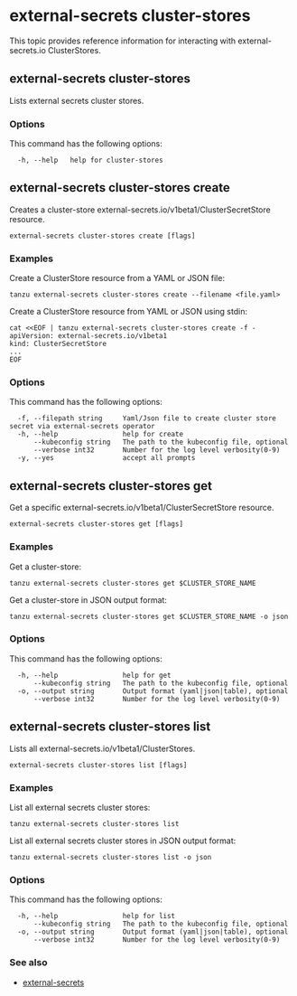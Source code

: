 # external-secrets cluster-stores

This topic provides reference information for interacting with external-secrets.io ClusterStores.

## <a id="cluster-stores"></a> external-secrets cluster-stores

Lists external secrets cluster stores.

### <a id="cs-options"></a> Options

This command has the following options:

```console
  -h, --help   help for cluster-stores
```

## <a id="cs-create"></a> external-secrets cluster-stores create

Creates a cluster-store external-secrets.io/v1beta1/ClusterSecretStore resource.

```console
external-secrets cluster-stores create [flags]
```

### <a id="cs-create-examples"></a> Examples

Create a ClusterStore resource from a YAML or JSON file:

```console
tanzu external-secrets cluster-stores create --filename <file.yaml>
```
<!-- angle brackets around file.yaml are required or not? -->

Create a ClusterStore resource from YAML or JSON using stdin:

```console
cat <<EOF | tanzu external-secrets cluster-stores create -f -
apiVersion: external-secrets.io/v1beta1
kind: ClusterSecretStore
...
EOF
```

### <a id="cs-create-options"></a> Options

This command has the following options:

```console
  -f, --filepath string     Yaml/Json file to create cluster store secret via external-secrets operator
  -h, --help                help for create
      --kubeconfig string   The path to the kubeconfig file, optional
      --verbose int32       Number for the log level verbosity(0-9)
  -y, --yes                 accept all prompts
```

## <a id="cs-get"></a> external-secrets cluster-stores get

Get a specific external-secrets.io/v1beta1/ClusterSecretStore resource.

```console
external-secrets cluster-stores get [flags]
```

### <a id="cs-get-examples"></a> Examples

Get a cluster-store:

```console
tanzu external-secrets cluster-stores get $CLUSTER_STORE_NAME
```

Get a cluster-store in JSON output format:

```console
tanzu external-secrets cluster-stores get $CLUSTER_STORE_NAME -o json
```

### <a id="cs-get-options"></a> Options

This command has the following options:

```console
  -h, --help                help for get
      --kubeconfig string   The path to the kubeconfig file, optional
  -o, --output string       Output format (yaml|json|table), optional
      --verbose int32       Number for the log level verbosity(0-9)
```

## <a id="cs-list"></a> external-secrets cluster-stores list

Lists all external-secrets.io/v1beta1/ClusterStores.

```console
external-secrets cluster-stores list [flags]
```

### <a id="cs-list-examples"></a> Examples

List all external secrets cluster stores:

```console
tanzu external-secrets cluster-stores list
```

List all external secrets cluster stores in JSON output format:

```console
tanzu external-secrets cluster-stores list -o json
```

### <a id="cs-list-options"></a> Options

This command has the following options:

```console
  -h, --help                help for list
      --kubeconfig string   The path to the kubeconfig file, optional
  -o, --output string       Output format (yaml|json|table), optional
      --verbose int32       Number for the log level verbosity(0-9)
```

### <a id="see-also"></a> See also

- [external-secrets](external-secrets.md)

